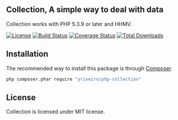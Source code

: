 Collection, A simple way to deal with data
------------------------------------------

Collection works with PHP 5.3.9 or later and HHMV.

[![License](https://poser.pugx.org/yriveiro/php-collection/license)](https://packagist.org/packages/yriveiro/php-collection) [![Build Status](https://travis-ci.org/yriveiro/php-collection.svg?branch=master)](https://travis-ci.org/yriveiro/php-collection) [![Coverage Status](https://coveralls.io/repos/yriveiro/php-collection/badge.svg?branch=master&service=github)](https://coveralls.io/github/yriveiro/php-collection?branch=master) [![Total Downloads](https://poser.pugx.org/yriveiro/php-collection/downloads)](https://packagist.org/packages/yriveiro/php-collection)

Installation
------------

The recommended way to install this package is through [Composer](http://getcomposer.org/download/).

```sh
php composer.phar require "yriveiro/php-collection"
```

License
-------

Collection is licensed under MIT license.
